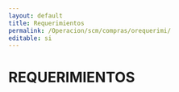 ```yaml
---
layout: default
title: Requerimientos
permalink: /Operacion/scm/compras/orequerimi/
editable: si
---
```


# REQUERIMIENTOS

